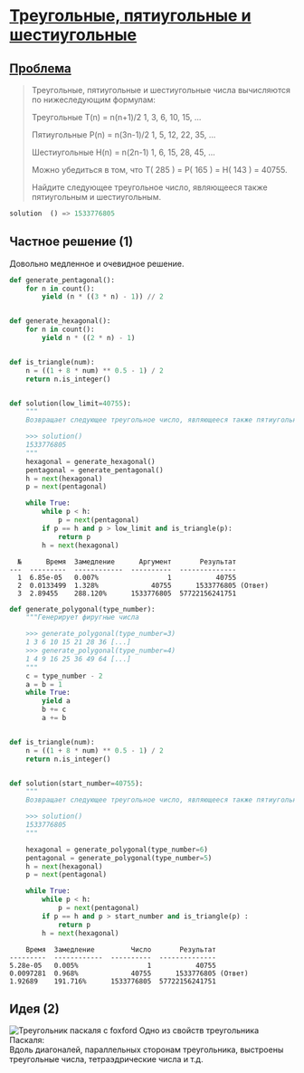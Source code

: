 # [Треугольные, пятиугольные и шестиугольные](TODO)

                   
## [Проблема](https://euler.jakumo.org/problems/view/45.html)


>Треугольные, пятиугольные и шестиугольные числа вычисляются по нижеследующим формулам:
>
>Треугольные	T(n) = n(n+1)/2 	1, 3, 6, 10, 15, ...
>
>Пятиугольные	P(n) = n(3n-1)/2 	1, 5, 12, 22, 35, ...
>
>Шестиугольные	H(n) = n(2n-1) 	 	1, 6, 15, 28, 45, ...
>
>Можно убедиться в том, что T( 285 ) = P( 165 ) = H( 143 ) = 40755.
>
>
> Найдите следующее треугольное число, являющееся также пятиугольным и шестиугольным.
                                        
``` python
solution  () => 1533776805
```

## Частное решение (1)
Довольно медленное и очевидное решение.
```python
def generate_pentagonal():
    for n in count():
        yield (n * ((3 * n) - 1)) // 2


def generate_hexagonal():
    for n in count():
        yield n * ((2 * n) - 1)


def is_triangle(num):
    n = ((1 + 8 * num) ** 0.5 - 1) / 2
    return n.is_integer()


def solution(low_limit=40755):
    """
    Возвращает следующее треугольное число, являющееся также пятиугольным и шестиугольным.

    >>> solution()
    1533776805
    """
    hexagonal = generate_hexagonal()
    pentagonal = generate_pentagonal()
    h = next(hexagonal)
    p = next(pentagonal)

    while True:
        while p < h:
            p = next(pentagonal)
        if p == h and p > low_limit and is_triangle(p):
            return p
        h = next(hexagonal)
```
```text
  №      Время  Замедление      Аргумент       Результат
---  ---------  ------------  ----------  --------------
  1  6.85e-05   0.007%                 1           40755
  2  0.0133499  1.328%             40755      1533776805 (Ответ)
  3  2.89455    288.120%      1533776805  57722156241751
```
```python
def generate_polygonal(type_number):
    """Генерирует фиругные числа

    >>> generate_polygonal(type_number=3)
    1 3 6 10 15 21 28 36 [...]
    >>> generate_polygonal(type_number=4)
    1 4 9 16 25 36 49 64 [...]
    """
    c = type_number - 2
    a = b = 1
    while True:
        yield a
        b += c
        a += b


def is_triangle(num):
    n = ((1 + 8 * num) ** 0.5 - 1) / 2
    return n.is_integer()


def solution(start_number=40755):
    """
    Возвращает следующее треугольное число, являющееся также пятиугольным и шестиугольным.

    >>> solution()
    1533776805
    """

    hexagonal = generate_polygonal(type_number=6)
    pentagonal = generate_polygonal(type_number=5)
    h = next(hexagonal)
    p = next(pentagonal)

    while True:
        while p < h:
            p = next(pentagonal)
        if p == h and p > start_number and is_triangle(p) :
            return p
        h = next(hexagonal)
```
```text
    Время  Замедление         Число       Результат
---------  ------------  ----------  --------------
5.28e-05   0.005%                 1           40755
0.0097281  0.968%             40755      1533776805 (Ответ)
1.92689    191.716%      1533776805  57722156241751
```


##  Идея (2)

![Треугольник паскаля c foxford](https://user-images.githubusercontent.com/54672403/123087190-ef196300-d42c-11eb-9a3f-a5ecba3a2017.jpg)
Одно из свойств треугольника Паскаля:
<br>
Вдоль диагоналей, параллельных сторонам треугольника, выстроены треугольные числа, тетраэдрические числа и т.д.
